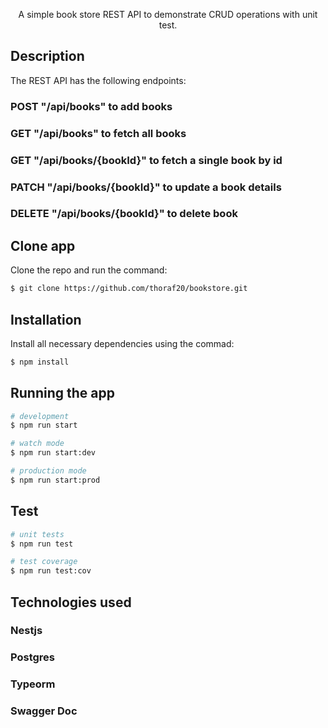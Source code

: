 <p align="center">A simple book store REST API to demonstrate CRUD operations with unit test.</p>

## Description

The REST API has the following endpoints:

  ### POST "/api/books" to add books
  ### GET "/api/books" to fetch all books
  ### GET "/api/books/{bookId}" to fetch a single book by id
  ### PATCH "/api/books/{bookId}" to update a book details
  ### DELETE "/api/books/{bookId}" to delete book

## Clone app

Clone the repo and run the command:

```bash
$ git clone https://github.com/thoraf20/bookstore.git
```
## Installation

Install all necessary dependencies using the commad:
```bash
$ npm install
```

## Running the app

```bash
# development
$ npm run start

# watch mode
$ npm run start:dev

# production mode
$ npm run start:prod
```

## Test

```bash
# unit tests
$ npm run test

# test coverage
$ npm run test:cov
```
## Technologies used
### Nestjs
### Postgres
### Typeorm
### Swagger Doc